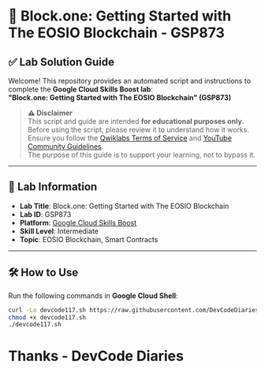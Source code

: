 # 🚀 Block.one: Getting Started with The EOSIO Blockchain - GSP873

## ✅ Lab Solution Guide

Welcome! This repository provides an automated script and instructions to complete the **Google Cloud Skills Boost lab**:  
**"Block.one: Getting Started with The EOSIO Blockchain" (GSP873)**

> **⚠️ Disclaimer**  
> This script and guide are intended **for educational purposes only**.  
> Before using the script, please review it to understand how it works. Ensure you follow the [Qwiklabs Terms of Service](https://www.qwiklabs.com/terms) and [YouTube Community Guidelines](https://www.youtube.com/howyoutubeworks/policies/community-guidelines/).  
> The purpose of this guide is to support your learning, not to bypass it.

---

## 🧪 Lab Information

- **Lab Title**: Block.one: Getting Started with The EOSIO Blockchain  
- **Lab ID**: GSP873  
- **Platform**: [Google Cloud Skills Boost](https://www.cloudskillsboost.google)  
- **Skill Level**: Intermediate  
- **Topic**: EOSIO Blockchain, Smart Contracts

---

## 🛠️ How to Use

Run the following commands in **Google Cloud Shell**:

```bash
curl -Lo devcode117.sh https://raw.githubusercontent.com/DevCodeDiaries/Block.one-Getting-Started-with-The-EOSIO-Blockchain/main/devcode117.sh
chmod +x devcode117.sh
./devcode117.sh
```
# Thanks - DevCode Diaries
